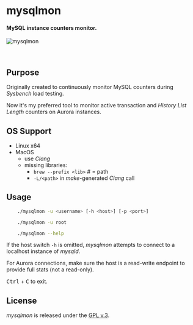
# mysqlmon

#### MySQL instance counters monitor.


[1]: https://tinram.github.io/images/mysqlmon.png
![mysqlmon][1]

<br>

## Purpose

Originally created to continuously monitor MySQL counters during *Sysbench* load testing.

Now it's my preferred tool to monitor active transaction and *History List Length* counters on Aurora instances.


## OS Support

+ Linux x64
+ MacOS
    + use *Clang*
    + missing libraries:
        + `brew --prefix <lib>` # = path
        + `-L/<path>` in *make*-generated *Clang* call


## Usage

```bash
    ./mysqlmon -u <username> [-h <host>] [-p <port>]

    ./mysqlmon -u root

    ./mysqlmon --help
```

If the host switch `-h` is omitted, *mysqlmon* attempts to connect to a localhost instance of *mysqld*.

For Aurora connections, make sure the host is a read-write endpoint to provide full stats (not a read-only).


<kbd>Ctrl</kbd> + <kbd>C</kbd> to exit.


## License

*mysqlmon* is released under the [GPL v.3](https://www.gnu.org/licenses/gpl-3.0.html).
